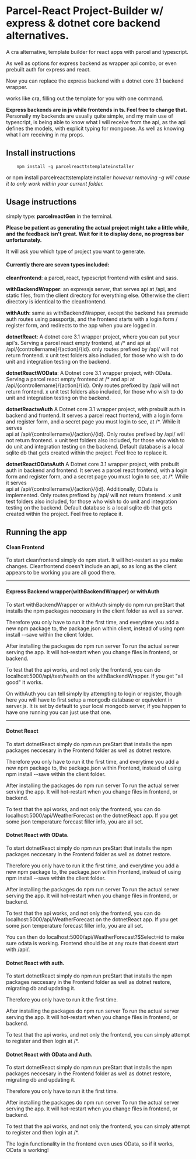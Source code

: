 # Parcel-React Project-Builder w/ express & dotnet core backend alternatives.

A cra alternative, template builder for react apps with parcel and typescript.

As well as options for express backend as wrapper api combo,
 or even prebuilt auth for express and react.

Now you can replace the express backend with a dotnet core 3.1 backend wrapper.

works like cra, filling out the template for you with one command.

**Express backends are in js while frontends in ts. Feel free to change that.**
Personally my backends are usually quite simple, and my main use of typescript,
is being able to know what I will receive from the api, as the api defines the models,
with explicit typing for mongoose. As well as knowing what I am receiving in my props.

## Install instructions
        npm install -g parcelreacttstemplateinstaller
or
        npm install parcelreacttstemplateinstaller
*however removing -g will cause it to only work within your current folder.*

## Usage instructions
simply type: 
        **parcelreactGen**
in the terminal.

**Please be patient as generating the actual project might take a little while,
and the feedback isn't great. Wait for it to display done, no progress bar unfortunately.**

It will ask you which type of project you want to generate.

#### Currently there are seven types included:

**cleanfrontend**: a parcel, react, typescript frontend with eslint and sass.

**withBackendWrapper**: an expressjs server, that serves api at /api, and static files,
from the client directory for everything else. Otherwise the client directory is identical to
the cleanfrontend.

**withAuth**: same as withBackendWrapper, except the backend has premade auth routes using passportjs,
and the frontend starts with a login form / register form, and redirects to the app when you are logged in.

**dotnetReact**: A dotnet core 3.1 wrapper project, where you can put your api's. Serving a parcel react empty frontend, at /* and
                api at /api/{controllername}/{action}/{id}.
                only routes prefixed by /api/ will not return frontend.
                x unit test folders also included, for those who wish to do unit and integration testing on the backend.

**dotnetReactWOData**: A Dotnet core 3.1 wrapper project, with OData. Serving a parcel react empty frontend at /* and
                       api at /api/{controllername}/{action}/{id}.
                       Only routes prefixed by /api/ will not return frontend.
                       x unit test folders also included, for those who wish to do unit and integration testing on the backend.

**dotnetReactwAuth** A Dotnet core 3.1 wrapper project, with prebuilt auth in backend and frontend. It serves a parcel react frontend,
                     with a login form and register form, and a secret page you must login to see, at /*. While it serves  
                     api at /api/{controllername}/{action}/{id}.
                     Only routes prefixed by /api/ will not return frontend.
                     x unit test folders also included, for those who wish to do unit and integration testing on the backend.
                     Default database is a local sqlite db that gets created within the project. Feel free to replace it.

**dotnetReactODataAuth** A Dotnet core 3.1 wrapper project, with prebuilt auth in backend and frontend. It serves a parcel react frontend,
                     with a login form and register form, and a secret page you must login to see, at /*. While it serves  
                     api at /api/{controllername}/{action}/{id}.
                     Additionally, OData is implemented.
                     Only routes prefixed by /api/ will not return frontend.
                     x unit test folders also included, for those who wish to do unit and integration testing on the backend.
                     Default database is a local sqlite db that gets created within the project. Feel free to replace it.


## Running the app

#### Clean Frontend
To start cleanfrontend simply do npm start. 
It will hot-restart as you make changes.
Cleanfrontend doesn't include an api, so as long as the client appears to be working you are all good there.
_______________________________________________

#### Express Backend wrapper(withBackendWrapper) or withAuth
To start withBackendWrapper or withAuth simply do
                npm run preStart
that installs the npm packages neccesary in the client folder as well as server.

Therefore you only have to run it the first time, and everytime you add a new npm package to,
the package.json within client, instead of using npm install --save within the client folder.

After installing the packages do 
                npm run server
To run the actual server serving the app.
It will hot-restart when you change files in frontend, or backend.

To test that the api works, and not only the frontend, you can do
localhost:5000/api/test/health on the withBackendWrapper. If you get "all good" it works.

On withAuth you can tell simply by attempting to login or register, though here you will have to first
setup a mongodb database or equivelent in server.js. It is set by default to your local mongodb server,
if you happen to have one running you can just use that one.
________________________________________________________________________________________________________________

#### Dotnet React
To start dotnetReact simply do
npm run preStart
that installs the npm packages neccesary in the Frontend folder as well as dotnet restore.

Therefore you only have to run it the first time, and everytime you add a new npm package to,
the package.json within Frontend, instead of using npm install --save within the client folder.

After installing the packages do 
                npm run server
To run the actual server serving the app.
It will hot-restart when you change files in frontend, or backend.

To test that the api works, and not only the frontend, you can do
localhost:5000/api/WeatherForecast on the dotnetReact app. If you get some json temperature forecast filler info,
you are all set.

#### Dotnet React with OData.
To start dotnetReact simply do
npm run preStart
that installs the npm packages neccesary in the Frontend folder as well as dotnet restore.

Therefore you only have to run it the first time, and everytime you add a new npm package to,
the package.json within Frontend, instead of using npm install --save within the client folder.

After installing the packages do 
                npm run server
To run the actual server serving the app.
It will hot-restart when you change files in frontend, or backend.

To test that the api works, and not only the frontend, you can do
localhost:5000/api/WeatherForecast on the dotnetReact app. If you get some json temperature forecast filler info,
you are all set.

You can then do localhost:5000/api/WeatherForecast?$Select=id to make sure odata is working.
Frontend should be at any route that doesnt start with /api/.

#### Dotnet React with auth.
To start dotnetReact simply do
npm run preStart
that installs the npm packages neccesary in the Frontend folder as well as dotnet restore, migrating db and updating it.

Therefore you only have to run it the first time.

After installing the packages do 
                npm run server
To run the actual server serving the app.
It will hot-restart when you change files in frontend, or backend.

To test that the api works, and not only the frontend, you can simply attempt to register and then login at /*.

#### Dotnet React with OData and Auth.
To start dotnetReact simply do
npm run preStart
that installs the npm packages neccesary in the Frontend folder as well as dotnet restore, migrating db and updating it.

Therefore you only have to run it the first time.

After installing the packages do 
                npm run server
To run the actual server serving the app.
It will hot-restart when you change files in frontend, or backend.

To test that the api works, and not only the frontend, you can simply attempt to register and then login at /*.

The login functionality in the frontend even uses OData, so if it works, OData is working!